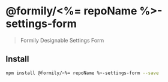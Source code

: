 # @formily/<%= repoName %>-settings-form

> Formily Designable Settings Form

## Install

```bash
npm install @formily/<%= repoName %>-settings-form --save
```
